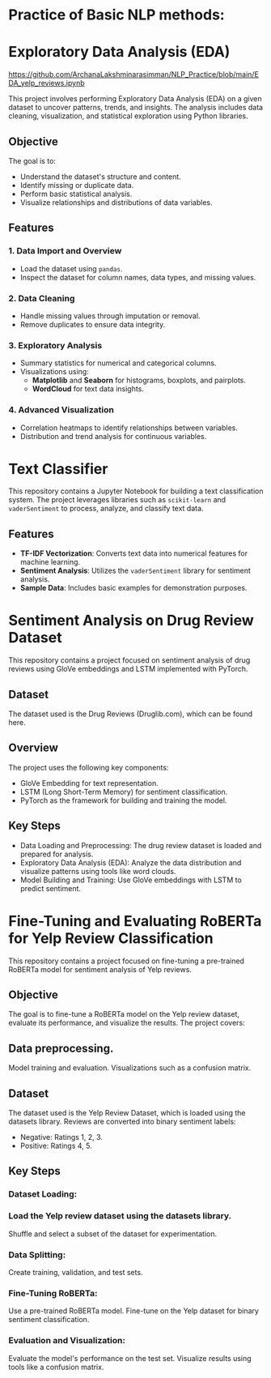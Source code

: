 # Practice of Basic NLP methods:

# Exploratory Data Analysis (EDA)

https://github.com/ArchanaLakshminarasimman/NLP_Practice/blob/main/EDA_yelp_reviews.ipynb

This project involves performing Exploratory Data Analysis (EDA) on a given dataset to uncover patterns, trends, and insights. The analysis includes data cleaning, visualization, and statistical exploration using Python libraries.

## Objective

The goal is to:
- Understand the dataset's structure and content.
- Identify missing or duplicate data.
- Perform basic statistical analysis.
- Visualize relationships and distributions of data variables.

## Features

### 1. Data Import and Overview
- Load the dataset using `pandas`.
- Inspect the dataset for column names, data types, and missing values.

### 2. Data Cleaning
- Handle missing values through imputation or removal.
- Remove duplicates to ensure data integrity.

### 3. Exploratory Analysis
- Summary statistics for numerical and categorical columns.
- Visualizations using:
  - **Matplotlib** and **Seaborn** for histograms, boxplots, and pairplots.
  - **WordCloud** for text data insights.

### 4. Advanced Visualization
- Correlation heatmaps to identify relationships between variables.
- Distribution and trend analysis for continuous variables.


# Text Classifier

This repository contains a Jupyter Notebook for building a text classification system. The project leverages libraries such as `scikit-learn` and `vaderSentiment` to process, analyze, and classify text data.

## Features

- **TF-IDF Vectorization**: Converts text data into numerical features for machine learning.
- **Sentiment Analysis**: Utilizes the `vaderSentiment` library for sentiment analysis.
- **Sample Data**: Includes basic examples for demonstration purposes.

# Sentiment Analysis on Drug Review Dataset
This repository contains a project focused on sentiment analysis of drug reviews using GloVe embeddings and LSTM implemented with PyTorch.

## Dataset
The dataset used is the Drug Reviews (Druglib.com), which can be found here.

## Overview
The project uses the following key components:
- GloVe Embedding for text representation.
- LSTM (Long Short-Term Memory) for sentiment classification.
- PyTorch as the framework for building and training the model.
  
## Key Steps

- Data Loading and Preprocessing: The drug review dataset is loaded and prepared for analysis.
- Exploratory Data Analysis (EDA): Analyze the data distribution and visualize patterns using tools like word clouds.
- Model Building and Training: Use GloVe embeddings with LSTM to predict sentiment.

# Fine-Tuning and Evaluating RoBERTa for Yelp Review Classification
This repository contains a project focused on fine-tuning a pre-trained RoBERTa model for sentiment analysis of Yelp reviews.

## Objective
The goal is to fine-tune a RoBERTa model on the Yelp review dataset, evaluate its performance, and visualize the results. The project covers:

## Data preprocessing.
Model training and evaluation.
Visualizations such as a confusion matrix.

## Dataset
The dataset used is the Yelp Review Dataset, which is loaded using the datasets library. Reviews are converted into binary sentiment labels:
- Negative: Ratings 1, 2, 3.
- Positive: Ratings 4, 5.

## Key Steps
### Dataset Loading:

### Load the Yelp review dataset using the datasets library.
Shuffle and select a subset of the dataset for experimentation.

### Data Splitting:
Create training, validation, and test sets.

### Fine-Tuning RoBERTa:
Use a pre-trained RoBERTa model.
Fine-tune on the Yelp dataset for binary sentiment classification.

### Evaluation and Visualization:
Evaluate the model's performance on the test set.
Visualize results using tools like a confusion matrix.
